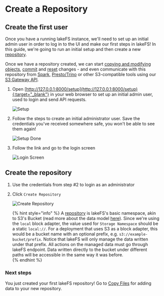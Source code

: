 # Create a Repository

## Create the first user

Once you have a running lakeFS instance, we'll need to set up an initial admin user in order to log in to the UI and make our first steps in lakeFS! In this guide, we're going to run an initial setup and then create a new [repository](../understand/branching-model.md#repositories).

Once we have a repository created, we can start [copying and modifying objects](./aws_cli.md), [commit](../reference/commands.md#lakectl-commit) and [reset](../reference/commands.md#lakectl-branch-reset) changes - and even communicate with this repository from [Spark](../integrations/spark.md), [Presto/Trino](../integrations/presto_trino.md) or other S3-compatible tools using our [S3 Gateway API](../understand/architecture.md#s3-gateway).

1. Open [http://127.0.0.1:8000/setup](http://127.0.0.1:8000/setup){:target="_blank"} in your web browser to set up an initial admin user, used to login and send API requests.

   ![Setup](../assets/img/setup.png)

1. Follow the steps to create an initial administrator user. Save the credentials you've received somewhere safe, you won't be able to see them again!

   ![Setup Done](../assets/img/setup_done.png)

1. Follow the link and go to the login screen

   ![Login Screen](../assets/img/login.png)

## Create the repository 

1. Use the credentials from step #2 to login as an administrator
1. Click `Create Repository`
    
   ![Create Repository](../assets/img/create_repo_local.png)

   {% hint style="info" %}
   A [repository](../understand/branching-model.md#repositories) is lakeFS's basic namespace, akin to S3's Bucket (read more about the data model [here](../understand/branching-model.md)).
   Since we're using the `local` block adapter, the value used for `Storage Namespace` should be a static `local://`.
   For a deployment that uses S3 as a block adapter, this would be a bucket name with an optional prefix, e.g. `s3://example-bucket/prefix`.
   Notice that lakeFS will only manage the data written under that prefix. All actions on the managed data must go through lakeFS endpoint.
   Data written directly to the bucket under different paths will be accessible in the same way it was before.   
   {% endhint %}
   
### Next steps

You just created your first lakeFS repository! Go to [Copy Files](aws_cli.md) for adding data to your new repository.
